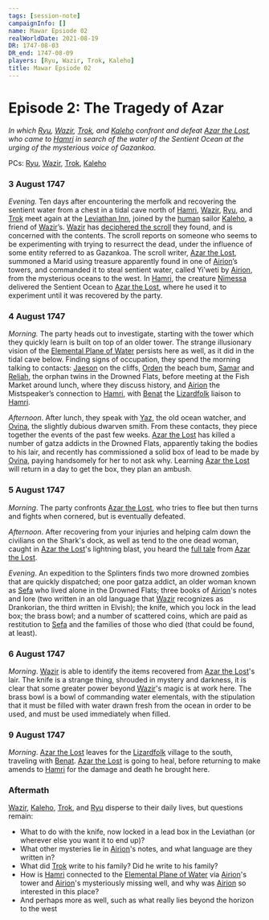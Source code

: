 ```yaml
---
tags: [session-note]
campaignInfo: []
name: Mawar Epsiode 02
realWorldDate: 2021-08-19
DR: 1747-08-03
DR_end: 1747-08-09
players: [Ryu, Wazir, Trok, Kaleho]
title: Mawar Epsiode 02
---
```


# Episode 2: The Tragedy of Azar
*In which [Ryu](<../../../people/pcs/mawar/ryu.md>), [Wazir](<../../../people/pcs/mawar/wazir.md>), [Trok](<../../../people/pcs/mawar/trok.md>), and [Kaleho](<../../../people/pcs/mawar/kaleho.md>) confront and defeat [Azar the Lost](<../../../people/mawarans/azar-the-lost.md>), who came to [Hamri](<../../../gazetteer/northwest-coast/mawar-confederacy/hamri.md>) in search of the water of the Sentient Ocean at the urging of the mysterious voice of Gazankoa.*

PCs: [Ryu](<../../../people/pcs/mawar/ryu.md>), [Wazir](<../../../people/pcs/mawar/wazir.md>), [Trok](<../../../people/pcs/mawar/trok.md>), [Kaleho](<../../../people/pcs/mawar/kaleho.md>)

### 3 August 1747
*Evening.* Ten days after encountering the merfolk and recovering the sentient water from a chest in a tidal cave north of [Hamri](<../../../gazetteer/northwest-coast/mawar-confederacy/hamri.md>), [Wazir](<../../../people/pcs/mawar/wazir.md>), [Ryu](<../../../people/pcs/mawar/ryu.md>), and [Trok](<../../../people/pcs/mawar/trok.md>) meet again at the [Leviathan Inn](<../../../gazetteer/northwest-coast/mawar-confederacy/leviathan-inn.md>), joined by the [human](<../../../species/humans.md>) sailor [Kaleho](<../../../people/pcs/mawar/kaleho.md>), a friend of [Wazir](<../../../people/pcs/mawar/wazir.md>)’s. [Wazir](<../../../people/pcs/mawar/wazir.md>) has [deciphered the scroll](<../notes/the-ciphered-scroll.md>) they found, and is concerned with the contents. The scroll reports on someone who seems to be experimenting with trying to resurrect the dead, under the influence of some entity referred to as Gazankoa. The scroll writer, [Azar the Lost](<../../../people/mawarans/azar-the-lost.md>), summoned a Marid using treasure apparently found in one of [Airion](<../../../people/other-humans/airion.md>)’s towers, and commanded it to steal sentient water, called Yi’weti by [Airion](<../../../people/other-humans/airion.md>), from the mysterious oceans to the west. In [Hamri](<../../../gazetteer/northwest-coast/mawar-confederacy/hamri.md>), the creature [Nimessa](<../../../people/other-nonhumans/nimessa.md>) delivered the Sentient Ocean to [Azar the Lost](<../../../people/mawarans/azar-the-lost.md>), where he used it to experiment until it was recovered by the party.

### 4 August 1747
*Morning.* The party heads out to investigate, starting with the tower which they quickly learn is built on top of an older tower. The strange illusionary vision of the [Elemental Plane of Water](<../../../cosmology/energy-realms/elemental-plane-of-water.md>) persists here as well, as it did in the tidal cave below. Finding signs of occupation, they spend the morning talking to contacts: [Jaeson](<../../../people/mawarans/jaeson.md>) on the cliffs, [Orden](<../../../people/mawarans/orden.md>) the beach bum, [Samar](<../../../people/mawarans/samar.md>) and [Reliah](<../../../people/mawarans/reliah.md>), the orphan twins in the Drowned Flats, before meeting at the Fish Market around lunch, where they discuss history, and [Airion](<../../../people/other-humans/airion.md>) the Mistspeaker’s connection to [Hamri](<../../../gazetteer/northwest-coast/mawar-confederacy/hamri.md>), with [Benat](<../../../people/lizardfolk/benat.md>) the [Lizardfolk](<../../../species/lizardfolk.md>) liaison to [Hamri](<../../../gazetteer/northwest-coast/mawar-confederacy/hamri.md>). 

*Afternoon*. After lunch, they speak with [Yaz](<../../../people/mawarans/yaz.md>), the old ocean watcher, and [Ovina](<../../../people/dwarves/ovina.md>), the slightly dubious dwarven smith. From these contacts, they piece together the events of the past few weeks. [Azar the Lost](<../../../people/mawarans/azar-the-lost.md>) has killed a number of gatza addicts in the Drowned Flats, apparently taking the bodies to his lair, and recently has commissioned a solid box of lead to be made by [Ovina](<../../../people/dwarves/ovina.md>), paying handsomely for her to not ask why. Learning [Azar the Lost](<../../../people/mawarans/azar-the-lost.md>) will return in a day to get the box, they plan an ambush. 

### 5 August 1747
*Morning*. The party confronts [Azar the Lost](<../../../people/mawarans/azar-the-lost.md>), who tries to flee but then turns and fights when cornered, but is eventually defeated.

*Afternoon*. After recovering from your injuries and helping calm down the civilians on the Shark's dock, as well as tend to the one dead woman, caught in [Azar the Lost](<../../../people/mawarans/azar-the-lost.md>)'s lightning blast, you heard the [full tale](<../notes/azar-s-tale.md>) from [Azar the Lost](<../../../people/mawarans/azar-the-lost.md>).

*Evening*. An expedition to the Splinters finds two more drowned zombies that are quickly dispatched; one poor gatza addict, an older woman known as [Sefa](<../../../people/mawarans/sefa.md>) who lived alone in the Drowned Flats; three books of [Airion](<../../../people/other-humans/airion.md>)'s notes and lore (two written in an old language that [Wazir](<../../../people/pcs/mawar/wazir.md>) recognizes as Drankorian, the third written in Elvish); the knife, which you lock in the lead box; the brass bowl; and a number of scattered coins, which are paid as restitution to [Sefa](<../../../people/mawarans/sefa.md>) and the families of those who died (that could be found, at least).

### 6 August 1747
*Morning*. [Wazir](<../../../people/pcs/mawar/wazir.md>) is able to identify the items recovered from [Azar the Lost](<../../../people/mawarans/azar-the-lost.md>)'s lair. The knife is a strange thing, shrouded in mystery and darkness, it is clear that some greater power beyond [Wazir](<../../../people/pcs/mawar/wazir.md>)'s magic is at work here. The brass bowl is a bowl of commanding water elementals, with the stipulation that it must be filled with water drawn fresh from the ocean in order to be used, and must be used immediately when filled. 

### 9 August 1747
*Morning*. [Azar the Lost](<../../../people/mawarans/azar-the-lost.md>) leaves for the [Lizardfolk](<../../../species/lizardfolk.md>) village to the south, traveling with [Benat](<../../../people/lizardfolk/benat.md>). [Azar the Lost](<../../../people/mawarans/azar-the-lost.md>) is going to heal, before returning to make amends to [Hamri](<../../../gazetteer/northwest-coast/mawar-confederacy/hamri.md>) for the damage and death he brought here. 

### Aftermath
[Wazir](<../../../people/pcs/mawar/wazir.md>), [Kaleho](<../../../people/pcs/mawar/kaleho.md>), [Trok](<../../../people/pcs/mawar/trok.md>), and [Ryu](<../../../people/pcs/mawar/ryu.md>) disperse to their daily lives, but questions remain:
-   What to do with the knife, now locked in a lead box in the Leviathan (or wherever else you want it to end up)?
-   What other mysteries lie in [Airion](<../../../people/other-humans/airion.md>)'s notes, and what language are they written in?
-   What did [Trok](<../../../people/pcs/mawar/trok.md>) write to his family? Did he write to his family?
-   How is [Hamri](<../../../gazetteer/northwest-coast/mawar-confederacy/hamri.md>) connected to the [Elemental Plane of Water](<../../../cosmology/energy-realms/elemental-plane-of-water.md>) via [Airion](<../../../people/other-humans/airion.md>)'s tower and [Airion](<../../../people/other-humans/airion.md>)'s mysteriously missing well, and why was [Airion](<../../../people/other-humans/airion.md>) so interested in this place?
-   And perhaps more as well, such as what really lies beyond the horizon to the west
